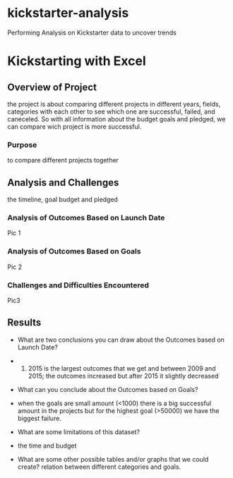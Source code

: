 # kickstarter-analysis
Performing Analysis on Kickstarter data to uncover trends
# Kickstarting with Excel

## Overview of Project
the project is about comparing different projects in different years, fields, categories with each other to see which one are successful, failed, and caneceled. So with all information about the budget goals and pledged, we can compare wich project is more successful. 

### Purpose
to compare different projects together
## Analysis and Challenges
the timeline, goal budget and pledged
### Analysis of Outcomes Based on Launch Date
Pic 1
### Analysis of Outcomes Based on Goals
Pic 2
### Challenges and Difficulties Encountered
Pic3
## Results

- What are two conclusions you can draw about the Outcomes based on Launch Date?
- 1. 2015 is the largest outcomes that we get and between 2009 and 2015; the outcomes increased but after 2015 it slightly decreased 

- What can you conclude about the Outcomes based on Goals?
- when the goals are small amount (<1000) there is a big successful amount in the projects but for the highest goal (>50000) we have the biggest failure.

- What are some limitations of this dataset?
- the time and budget

- What are some other possible tables and/or graphs that we could create?
relation between different categories and goals. 

